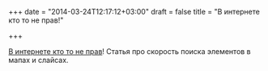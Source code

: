 +++
date = "2014-03-24T12:17:12+03:00"
draft = false
title = "В интернете кто то не прав!"

+++

<p><a href="http://www.antoine.im/posts/someone_is_wrong_on_the_internet">В интернете кто то не прав</a>! Статья про скорость поиска элементов в мапах и слайсах.</p>

